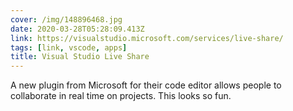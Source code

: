 ```yaml
---
cover: /img/148896468.jpg
date: 2020-03-28T05:28:09.413Z
link: https://visualstudio.microsoft.com/services/live-share/
tags: [link, vscode, apps]
title: Visual Studio Live Share
---
```


A new plugin from Microsoft for their code editor allows people to collaborate in real time on projects. This looks so fun.
